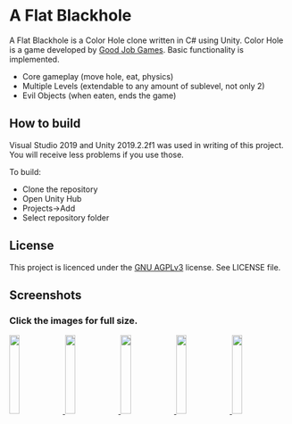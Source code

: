 # A Flat Blackhole

A Flat Blackhole is a Color Hole clone written in C# using Unity. Color Hole is a game developed by [Good Job Games](https://goodjobgames.com/).
Basic functionality is implemented.

 * Core gameplay (move hole, eat, physics)
 * Multiple Levels (extendable to any amount of sublevel, not only 2)
 * Evil Objects (when eaten, ends the game)

## How to build

Visual Studio 2019 and Unity 2019.2.2f1 was used in writing of this project. You will receive less problems if you use those. 

To build:

 * Clone the repository
 * Open Unity Hub
 * Projects->Add
 * Select repository folder

## License

This project is licenced under the [GNU AGPLv3](https://choosealicense.com/licenses/agpl-3.0/) license. See LICENSE file.

## Screenshots
### Click the images for full size.
<a href="https://user-images.githubusercontent.com/25724155/77832286-f9738100-7145-11ea-964e-acf0c717aa19.jpeg">
	<img src="https://user-images.githubusercontent.com/25724155/77832286-f9738100-7145-11ea-964e-acf0c717aa19.jpeg" width="19%">
</a>
<a href="https://user-images.githubusercontent.com/25724155/77832287-fa0c1780-7145-11ea-9b21-536405a4341f.jpeg">
	<img src="https://user-images.githubusercontent.com/25724155/77832287-fa0c1780-7145-11ea-9b21-536405a4341f.jpeg" width="19%">
</a>
<a href="https://user-images.githubusercontent.com/25724155/77832288-faa4ae00-7145-11ea-8ab3-10e77aa07e14.jpeg">
	<img src="https://user-images.githubusercontent.com/25724155/77832288-faa4ae00-7145-11ea-8ab3-10e77aa07e14.jpeg" width="19%">
</a>
<a href="https://user-images.githubusercontent.com/25724155/77832289-fbd5db00-7145-11ea-9a53-eab77daea291.jpeg">
	<img src="https://user-images.githubusercontent.com/25724155/77832289-fbd5db00-7145-11ea-9a53-eab77daea291.jpeg" width="19%">
</a>
<a href="https://user-images.githubusercontent.com/25724155/77832291-fc6e7180-7145-11ea-8ed5-3bccb92fcde9.jpeg">
	<img src="https://user-images.githubusercontent.com/25724155/77832291-fc6e7180-7145-11ea-8ed5-3bccb92fcde9.jpeg" width="19%">
</a>